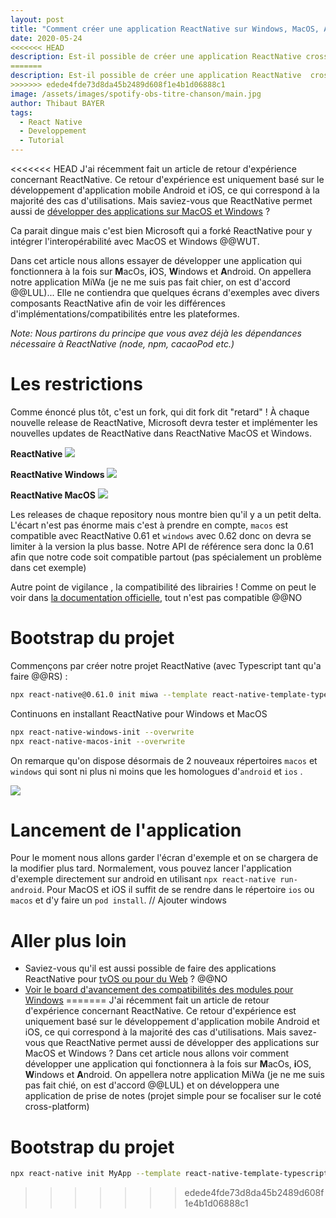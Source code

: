 ```yaml
---
layout: post
title: "Comment créer une application ReactNative sur Windows, MacOS, Android et iOS"
date: 2020-05-24
<<<<<<< HEAD
description: Est-il possible de créer une application ReactNative cross-platform sur Windows, MacOS, Android et iOS ? Voyons ce que ReactNative a dans le ventre.
=======
description: Est-il possible de créer une application ReactNative  cross-platform sur Windows, MacOS, Android et iOS ? Voyons ce que ReactNative a dans le ventre.
>>>>>>> edede4fde73d8da45b2489d608f1e4b1d06888c1
image: /assets/images/spotify-obs-titre-chanson/main.jpg
author: Thibaut BAYER
tags: 
  - React Native
  - Developpement
  - Tutorial
---
```

<<<<<<< HEAD
J'ai récemment fait un article de retour d'expérience concernant ReactNative.
Ce retour d'expérience est uniquement basé sur le développement d'application mobile Android et iOS, ce qui correspond à la majorité des cas d'utilisations.
Mais saviez-vous que ReactNative permet aussi de [développer des applications sur MacOS et Windows](https://microsoft.github.io/react-native-windows/) ?

Ca parait dingue mais c'est bien Microsoft qui a forké ReactNative pour y intégrer l'interopérabilité avec MacOS et Windows @@WUT.

Dans cet article nous allons essayer de développer une application qui fonctionnera à la fois sur **M**acOs, **i**OS, **W**indows et **A**ndroid.
On appellera notre application MiWa (je ne me suis pas fait chier, on est d'accord @@LUL)...
Elle ne contiendra que quelques écrans d'exemples avec divers composants ReactNative afin de voir les différences d'implémentations/compatibilités entre les plateformes.

*Note: Nous partirons du principe que vous avez déjà les dépendances nécessaire à ReactNative (node, npm, cacaoPod etc.)*

# Les restrictions
Comme énoncé plus tôt, c'est un fork, qui dit fork dit "retard" !
À chaque nouvelle release de ReactNative, Microsoft devra tester et implémenter les nouvelles updates de ReactNative dans ReactNative MacOS et Windows.

**ReactNative**
![](/assets/images/comment-creer-application-react-native-windows-mac-android-ios/release-react-native.png)

**ReactNative Windows**
![](/assets/images/comment-creer-application-react-native-windows-mac-android-ios/release-react-native-windows.png)

**ReactNative MacOS**
![](/assets/images/comment-creer-application-react-native-windows-mac-android-ios/release-react-native-macos.png)

Les releases de chaque repository nous montre bien qu'il y a un petit delta.
L'écart n'est pas énorme mais c'est à prendre en compte, `macos` est compatible avec ReactNative 0.61 et `windows` avec 0.62 donc on devra se limiter à la version la plus basse.
Notre API de référence sera donc la 0.61 afin que notre code soit compatible partout (pas spécialement un problème dans cet exemple)

Autre point de vigilance , la compatibilité des librairies !
Comme on peut le voir dans [la documentation officielle](https://microsoft.github.io/react-native-windows/docs/parity-status#supported-community-modules), tout n'est pas compatible @@NO

# Bootstrap du projet
Commençons par créer notre projet ReactNative (avec Typescript tant qu'a faire @@RS) :
```BASH
npx react-native@0.61.0 init miwa --template react-native-template-typescript@6.3.16
```

Continuons en installant ReactNative pour Windows et MacOS

```BASH
npx react-native-windows-init --overwrite
npx react-native-macos-init --overwrite
```

On remarque qu'on dispose désormais de 2 nouveaux répertoires `macos` et `windows` qui sont ni plus ni moins que les homologues d'`android` et `ios` .

![](/assets/images/comment-creer-application-react-native-windows-mac-android-ios/install-tree.png)

# Lancement de l'application
Pour le moment nous allons garder l'écran d'exemple et on se chargera de la modifier plus tard.
Normalement, vous pouvez lancer l'application d'exemple directement sur android en utilisant `npx react-native run-android`.
Pour MacOS et iOS il suffit de se rendre dans le répertoire `ios` ou `macos` et d'y faire un `pod install`.
// Ajouter windows

# Aller plus loin
* Saviez-vous qu'il est aussi possible de faire des applications ReactNative pour [tvOS ou pour du Web](https://reactnative.dev/docs/out-of-tree-platforms#__docusaurus) ? @@NO
* [Voir le board d'avancement des compatibilités des modules pour Windows](https://github.com/microsoft/react-native-windows/projects/23)
=======
J'ai récemment fait un article de retour d'expérience concernant ReactNative. 
Ce retour d'expérience est uniquement basé sur le développement d'application mobile Android et iOS,
 ce qui correspond à la majorité des cas d'utilisations. 
 Mais savez-vous que ReactNative permet aussi de développer des applications sur MacOS et Windows ?
Dans cet article nous allons voir comment développer une application qui fonctionnera à la fois sur **M**acOs, **i**OS, **W**indows et **A**ndroid.
On appellera notre application MiWa (je ne me suis pas fait chié, on est d'accord @@LUL) et on développera une application de prise de notes (projet simple pour se focaliser sur le coté cross-platform)


# Bootstrap du projet
```BASH
npx react-native init MyApp --template react-native-template-typescript
``` 
>>>>>>> edede4fde73d8da45b2489d608f1e4b1d06888c1
